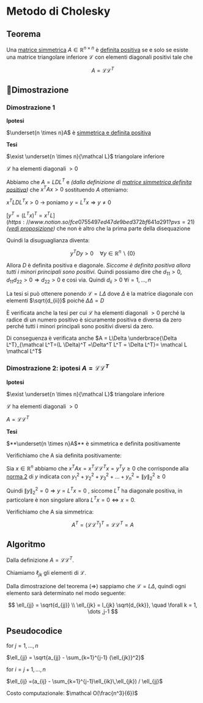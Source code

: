# Metodo di Cholesky

## Teorema

Una [matrice simmetrica](Definizioni%20nelle%20matrici%201aa26b01d660451c901dc7806c7cde8e.md) $A \in \mathbb R^{n \times n}$ è [definita positiva](Definizioni%20nelle%20matrici%201aa26b01d660451c901dc7806c7cde8e.md) se e solo se esiste una matrice triangolare inferiore $\mathcal{L}$ con elementi diagonali positivi tale che

$$
A = \mathcal{L}\mathcal{L}^T
$$

## 📜Dimostrazione

### Dimostrazione 1

**Ipotesi**

$\underset{n \times n}A$ è [simmetrica e definita positiva](Definizioni%20nelle%20matrici%201aa26b01d660451c901dc7806c7cde8e.md)

**Tesi**

$\exist \underset{n \times n}{\mathcal L}$ triangolare inferiore ﻿

$\mathcal L$ ha elementi diagonali $\gt 0$

Abbiamo che $A = LDL^T$ e *(dalla definizione di [matrice simmetrica definita positiva](Definizioni%20nelle%20matrici%201aa26b01d660451c901dc7806c7cde8e.md))* che $x^TAx \gt 0$ sostituendo $A$ otteniamo:

$x^TLDL^Tx \gt 0$ → poniamo $y = L^Tx \Rightarrow y \ne 0$

$[y^T =(L^Tx)^T = x^T L](https://www.notion.so/fce0755497ed47de9bed372bf641a291?pvs=21)$ *([vedi proposizione](Operazioni%20matriciali%2086a15ebf49bc409da32db36d1aed062b.md))* che non è altro che la prima parte della disequazione 

Quindi la disuguaglianza diventa:

$$
y^TDy \gt 0 \quad \forall y \in \mathbb R^n \backslash \{0\}
$$

Allora $D$ è definita positiva e diagonale. *Siccome è definita positiva allora tutti i minori principali sono positivi.* Quindi possiamo dire che $d_{11} \gt 0, d_{11}d_{22} \gt 0 \Rightarrow d_{22} \gt 0$ e così via. Quindi $d_{ii} \gt 0$ $\forall i=1,...,n$

La tesi si può ottenere ponendo $\mathcal L = L \Delta$ dove $\Delta$ è la matrice diagonale con elementi $\sqrt{d_{ii}}$ poiché $\Delta \Delta = D$

È verificata anche la tesi per cui $\mathcal L$ ha elementi diagonali $\gt 0$ perché la radice di un numero positivo è sicuramente positiva e diversa da zero perché tutti i minori principali sono positivi diversi da zero.

Di conseguenza è verificata anche $A = L\Delta \underbrace{\Delta L^T}_{\mathcal L^T=(L \Delta)^T =\Delta^T L^T = \Delta L^T}= \mathcal L \mathcal L^T$

### Dimostrazione 2: ipotesi $A = \mathcal{L}\mathcal{L}^T$

**Ipotesi**

 $\exist \underset{n \times n}{\mathcal L}$ triangolare inferiore

$\mathcal L$ ha elementi diagonali $\gt 0$

$A = \mathcal L \mathcal L^T$

**Tesi**

$**\underset{n \times n}A$** è simmetrica e definita positivamente

Verifichiamo che A sia definita positivamente:

Sia $x \in \mathbb R^n$ abbiamo che $x^TAx = x^T \mathcal L \mathcal L^T x = y^T y \ge 0$ che corrisponde alla [norma 2](Norme%20vettoriali%20e%20matriciali%20c2013a0b8b284b44adb38a6b6d122217.md) di $y$ indicata con  $y_1^2 + y_2^2+ y_3^2 + ... + y_n^2 = \lVert y \lVert ^{2}_{2} \ge 0$

Quindi  $\lVert y \lVert^2_2 = 0 \Rightarrow y=L^Tx=0$ , siccome $L^T$ ha diagonale positiva, in particolare è non singolare allora $L^Tx=0 \Longleftrightarrow x = 0$.  

Verifichiamo che A sia simmetrica:

$$
A^T = (\mathcal L \mathcal L^T)^T = \mathcal L \mathcal L^T = A
$$

## Algoritmo

Dalla definizione $A = \mathcal{LL}^T$.

Chiamiamo $\ell_{jk}$ gli elementi di $\mathcal L$.

Dalla dimostrazione del teorema ($\Rightarrow$) sappiamo che $\mathcal L = L \Delta$, quindi ogni elemento sarà determinato nel modo seguente:

$$
\ell_{jj} = \sqrt{d_{jj}} \\
\ell_{jk} = l_{jk} \sqrt{d_{kk}}, \quad \forall k = 1, \dots ,j-1
$$

## Pseudocodice

for $j = 1, \dots , n$

$\ell_{jj} = \sqrt{a_{jj} - \sum_{k=1}^{j-1} {\ell_{jk}}^2}$

for $i = j+1, \dots , n$

$\ell_{ij} =(a_{ij} - \sum_{k=1}^{j-1}\ell_{ik}\,\ell_{jk}) / \ell_{jj}$

Costo computazionale: $\mathcal O(\frac{n^3}{6})$